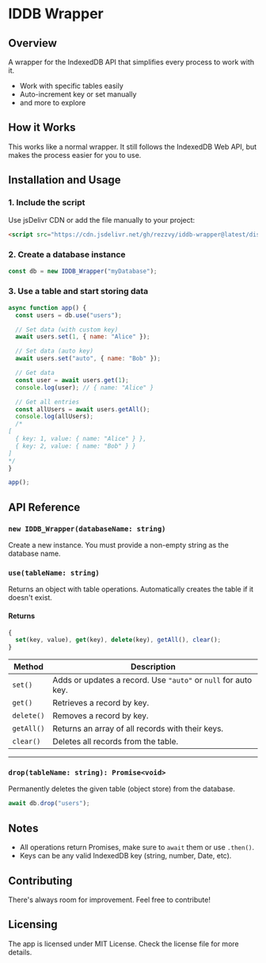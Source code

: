 # IDDB Wrapper

## Overview

A wrapper for the IndexedDB API that simplifies every process to work with it.

- Work with specific tables easily
- Auto-increment key or set manually
- and more to explore

## How it Works

This works like a normal wrapper. It still follows the IndexedDB Web API, but makes the process easier for you to use.

## Installation and Usage

### 1. Include the script

Use jsDelivr CDN or add the file manually to your project:

```html
<script src="https://cdn.jsdelivr.net/gh/rezzvy/iddb-wrapper@latest/dist/iddb-wrapper.min.js"></script>
```

### 2. Create a database instance

```javascript
const db = new IDDB_Wrapper("myDatabase");
```

### 3. Use a table and start storing data

```javascript
async function app() {
  const users = db.use("users");

  // Set data (with custom key)
  await users.set(1, { name: "Alice" });

  // Set data (auto key)
  await users.set("auto", { name: "Bob" });

  // Get data
  const user = await users.get(1);
  console.log(user); // { name: "Alice" }

  // Get all entries
  const allUsers = await users.getAll();
  console.log(allUsers);
  /*
[
  { key: 1, value: { name: "Alice" } },
  { key: 2, value: { name: "Bob" } }
]
*/
}

app();
```

## API Reference

### `new IDDB_Wrapper(databaseName: string)`

Create a new instance. You must provide a non-empty string as the database name.

### `use(tableName: string)`

Returns an object with table operations. Automatically creates the table if it doesn't exist.

#### Returns

```js
{
  set(key, value), get(key), delete(key), getAll(), clear();
}
```

| Method     | Description                                                    |
| ---------- | -------------------------------------------------------------- |
| `set()`    | Adds or updates a record. Use `"auto"` or `null` for auto key. |
| `get()`    | Retrieves a record by key.                                     |
| `delete()` | Removes a record by key.                                       |
| `getAll()` | Returns an array of all records with their keys.               |
| `clear()`  | Deletes all records from the table.                            |

---

### `drop(tableName: string): Promise<void>`

Permanently deletes the given table (object store) from the database.

```js
await db.drop("users");
```

## Notes

- All operations return Promises, make sure to `await` them or use `.then()`.
- Keys can be any valid IndexedDB key (string, number, Date, etc).

## Contributing

There's always room for improvement. Feel free to contribute!

## Licensing

The app is licensed under MIT License. Check the license file for more details.
